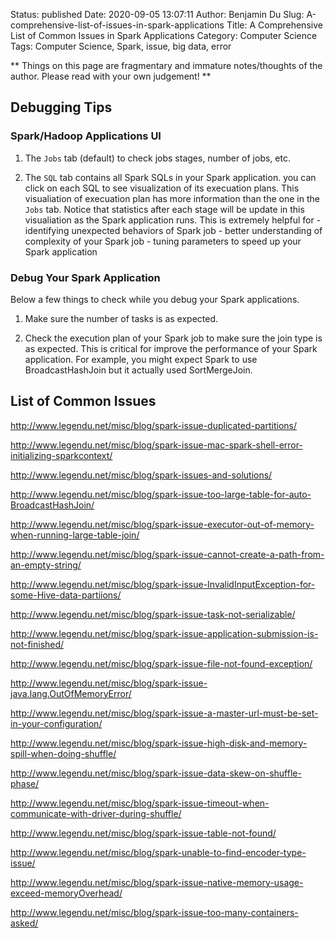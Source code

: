 Status: published
Date: 2020-09-05 13:07:11
Author: Benjamin Du
Slug: A-comprehensive-list-of-issues-in-spark-applications
Title: A Comprehensive List of Common Issues in Spark Applications
Category: Computer Science
Tags: Computer Science, Spark, issue, big data, error

**
Things on this page are fragmentary and immature notes/thoughts of the author.
Please read with your own judgement!
**

## Debugging Tips 

### Spark/Hadoop Applications UI

1. The `Jobs` tab (default) to check jobs stages, number of jobs, etc. 

2. The `SQL` tab contains all Spark SQLs in your Spark application.
    you can click on each SQL to see visualization of its execuation plans.
    This visualiation of execuation plan has more information than the one in the `Jobs` tab.
    Notice that statistics after each stage will be update in this visualiation
    as the Spark application runs.
    This is extremely helpful for 
        - identifying unexpected behaviors of Spark job
        - better understanding of complexity of your Spark job 
        - tuning parameters to speed up your Spark application 

### Debug Your Spark Application 

Below a few things to check while you debug your Spark applications.

1. Make sure the number of tasks is as expected. 

2. Check the execution plan of your Spark job to make sure the join type is as expected. 
    This is critical for improve the performance of your Spark application.
    For example, 
    you might expect Spark to use BroadcastHashJoin but it actually used SortMergeJoin.

## List of Common Issues 

http://www.legendu.net/misc/blog/spark-issue-duplicated-partitions/

http://www.legendu.net/misc/blog/spark-issue-mac-spark-shell-error-initializing-sparkcontext/

http://www.legendu.net/misc/blog/spark-issues-and-solutions/

http://www.legendu.net/misc/blog/spark-issue-too-large-table-for-auto-BroadcastHashJoin/

http://www.legendu.net/misc/blog/spark-issue-executor-out-of-memory-when-running-large-table-join/

http://www.legendu.net/misc/blog/spark-issue-cannot-create-a-path-from-an-empty-string/

http://www.legendu.net/misc/blog/spark-issue-InvalidInputException-for-some-Hive-data-partiions/

http://www.legendu.net/misc/blog/spark-issue-task-not-serializable/

http://www.legendu.net/misc/blog/spark-issue-application-submission-is-not-finished/

http://www.legendu.net/misc/blog/spark-issue-file-not-found-exception/

http://www.legendu.net/misc/blog/spark-issue-java.lang.OutOfMemoryError/

http://www.legendu.net/misc/blog/spark-issue-a-master-url-must-be-set-in-your-configuration/

http://www.legendu.net/misc/blog/spark-issue-high-disk-and-memory-spill-when-doing-shuffle/

http://www.legendu.net/misc/blog/spark-issue-data-skew-on-shuffle-phase/

http://www.legendu.net/misc/blog/spark-issue-timeout-when-communicate-with-driver-during-shuffle/

http://www.legendu.net/misc/blog/spark-issue-table-not-found/

http://www.legendu.net/misc/blog/spark-unable-to-find-encoder-type-issue/

http://www.legendu.net/misc/blog/spark-issue-native-memory-usage-exceed-memoryOverhead/

http://www.legendu.net/misc/blog/spark-issue-too-many-containers-asked/
